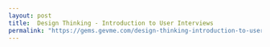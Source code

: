```yaml
---
layout: post
title:  Design Thinking - Introduction to User Interviews
permalink: "https://gems.gevme.com/design-thinking-introduction-to-user-interviews"
---
```

